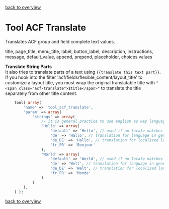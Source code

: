 [back to overview](../../README.markdown#initial-functionality)

Tool ACF Translate
===============================

Translates ACF group and field complete text values.

title, page_title, menu_title, label, button_label, description, instructions, message, default_value, append, prepend, placeholder, choices values

__Translate String Parts__<br>
It also tries to translate parts of a text using `{{translate this text part}}`.<br>
If you hook into the filter 'acf/fields/flexible_content/layout_title' to customize a layout title, you must wrap the original translatable title with `"<span class="acf-translate">$title</span>"` to translate the title separately from other title content.

````php
	tool( array(
		'name' => 'tool_acf_translate',
		'param' => array(
			'strings' => array(
				// it is general practice to use english as key language
				'Hello' => array(
					'default' => 'Hello', // used if no locale matches
					'de' => 'Hallo', // translation for language in general de_{x}
					'de_DE' => 'Hallo', // translation for localized language
					'fr_FR' => 'Bonjour'
				),
				'World' => array(
					'default' => 'World', // used if no locale matches
					'de' => 'Welt', // translation for language in general de_{x}
					'de_DE' => 'Welt', // translation for localized language
					'fr_FR' => 'Monde'
				)
			)
		),
	) );

````

[back to overview](../../README.markdown#initial-functionality)
